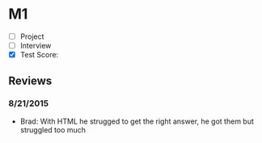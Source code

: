 # M1

- [ ] Project
- [ ] Interview
- [x] Test Score: 

## Reviews

### 8/21/2015
- Brad: With HTML he strugged to get the right answer, he got them but struggled too much
